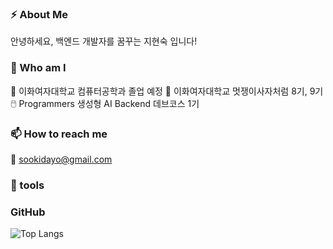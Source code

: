 ### ⚡ About Me 
안녕하세요, 백엔드 개발자를 꿈꾸는 지현숙 입니다!

### 🏃 Who am I
🔭 이화여자대학교 컴퓨터공학과 졸업 예정
🦁 이화여자대학교 멋쟁이사자처럼 8기, 9기
🖱️ Programmers 생성형 AI Backend 데브코스 1기

### 📫 How to reach me 
📧 sookidayo@gmail.com

### 🏃 tools

### GitHub
![Top Langs](https://github-readme-stats.vercel.app/api/top-langs/?username=s0ooo0k&layout=compact)
